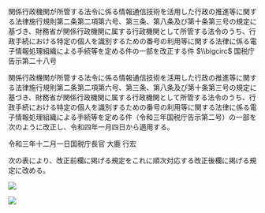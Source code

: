 関係行政機関が所管する法令に係る情報通信技術を活用した行政の推進等に関する法律施行規則第二条第二項第六号、第三条、第八条及び第十条第三号の規定に基づき、財務省が関係行政機関に属する行政機関として所管する法令のうち、行政手続における特定の個人を識別するための番号の利用等に関する法律に係る電子情報処理組織による手続等を定める件の一部を改正する件 $\\bigcirc$ 国税庁告示第二十八号

関係行政機関が所管する法令に係る情報通信技術を活用した行政の推進等に関する法律施行規則第二条第二項第六号、第三条、第八条及び第十条第三号の規定に基づき、財務省が関係行政機関に属する行政機関として所管する法令のうち、行政手続における特定の個人を識別するための番号の利用等に関する法律に係る電子情報処理組織による手続等を定める件（令和三年国税庁告示第二号）の一部を次のように改正し、令和四年一月四日から適用する。

令和三年十二月一日国税庁長官 大鹿 行宏

次の表により、改正前欄に掲げる規定をこれに順次対応する改正後欄に掲げる規定に改める。

![](https://www.nta.go.jp/tmp/9dae0ffc-0484-4e2f-acbc-80b6590984ee/images/8a8d3eca5d80aa3fea74f262ef3a60d1eed5f9308b5bedf9e30c1b6a2973e866.jpg)

![](https://www.nta.go.jp/tmp/9dae0ffc-0484-4e2f-acbc-80b6590984ee/images/a708f6592cbffac56789ef2ecb7e147dd9c44354853340a5996cf3ac3f3ee6ec.jpg)